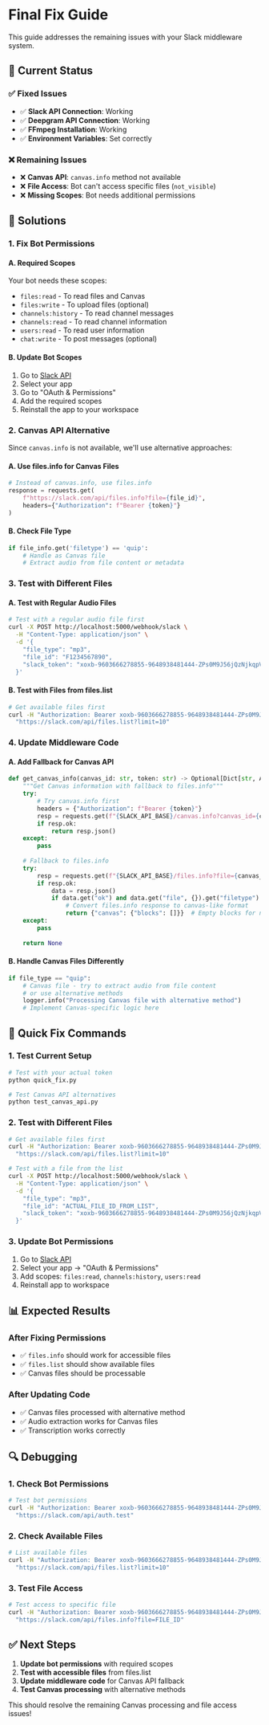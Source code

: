 # Final Fix Guide

This guide addresses the remaining issues with your Slack middleware system.

## 🚨 Current Status

### ✅ **Fixed Issues**
- ✅ **Slack API Connection**: Working
- ✅ **Deepgram API Connection**: Working  
- ✅ **FFmpeg Installation**: Working
- ✅ **Environment Variables**: Set correctly

### ❌ **Remaining Issues**
- ❌ **Canvas API**: `canvas.info` method not available
- ❌ **File Access**: Bot can't access specific files (`not_visible`)
- ❌ **Missing Scopes**: Bot needs additional permissions

## 🔧 Solutions

### **1. Fix Bot Permissions**

#### **A. Required Scopes**
Your bot needs these scopes:
- `files:read` - To read files and Canvas
- `files:write` - To upload files (optional)
- `channels:history` - To read channel messages
- `channels:read` - To read channel information
- `users:read` - To read user information
- `chat:write` - To post messages (optional)

#### **B. Update Bot Scopes**
1. Go to [Slack API](https://api.slack.com/apps)
2. Select your app
3. Go to "OAuth & Permissions"
4. Add the required scopes
5. Reinstall the app to your workspace

### **2. Canvas API Alternative**

Since `canvas.info` is not available, we'll use alternative approaches:

#### **A. Use files.info for Canvas Files**
```python
# Instead of canvas.info, use files.info
response = requests.get(
    f"https://slack.com/api/files.info?file={file_id}",
    headers={"Authorization": f"Bearer {token}"}
)
```

#### **B. Check File Type**
```python
if file_info.get('filetype') == 'quip':
    # Handle as Canvas file
    # Extract audio from file content or metadata
```

### **3. Test with Different Files**

#### **A. Test with Regular Audio Files**
```bash
# Test with a regular audio file first
curl -X POST http://localhost:5000/webhook/slack \
  -H "Content-Type: application/json" \
  -d '{
    "file_type": "mp3",
    "file_id": "F1234567890",
    "slack_token": "xoxb-9603666278855-9648938481444-ZPs0M9J56jQzNjkqpV40PFXR"
  }'
```

#### **B. Test with Files from files.list**
```bash
# Get available files first
curl -H "Authorization: Bearer xoxb-9603666278855-9648938481444-ZPs0M9J56jQzNjkqpV40PFXR" \
  "https://slack.com/api/files.list?limit=10"
```

### **4. Update Middleware Code**

#### **A. Add Fallback for Canvas API**
```python
def get_canvas_info(canvas_id: str, token: str) -> Optional[Dict[str, Any]]:
    """Get Canvas information with fallback to files.info"""
    try:
        # Try canvas.info first
        headers = {"Authorization": f"Bearer {token}"}
        resp = requests.get(f"{SLACK_API_BASE}/canvas.info?canvas_id={canvas_id}", headers=headers)
        if resp.ok:
            return resp.json()
    except:
        pass
    
    # Fallback to files.info
    try:
        resp = requests.get(f"{SLACK_API_BASE}/files.info?file={canvas_id}", headers=headers)
        if resp.ok:
            data = resp.json()
            if data.get("ok") and data.get("file", {}).get("filetype") == "quip":
                # Convert files.info response to canvas-like format
                return {"canvas": {"blocks": []}}  # Empty blocks for now
    except:
        pass
    
    return None
```

#### **B. Handle Canvas Files Differently**
```python
if file_type == "quip":
    # Canvas file - try to extract audio from file content
    # or use alternative methods
    logger.info("Processing Canvas file with alternative method")
    # Implement Canvas-specific logic here
```

## 🚀 Quick Fix Commands

### **1. Test Current Setup**
```bash
# Test with your actual token
python quick_fix.py

# Test Canvas API alternatives
python test_canvas_api.py
```

### **2. Test with Different Files**
```bash
# Get available files first
curl -H "Authorization: Bearer xoxb-9603666278855-9648938481444-ZPs0M9J56jQzNjkqpV40PFXR" \
  "https://slack.com/api/files.list?limit=10"

# Test with a file from the list
curl -X POST http://localhost:5000/webhook/slack \
  -H "Content-Type: application/json" \
  -d '{
    "file_type": "mp3",
    "file_id": "ACTUAL_FILE_ID_FROM_LIST",
    "slack_token": "xoxb-9603666278855-9648938481444-ZPs0M9J56jQzNjkqpV40PFXR"
  }'
```

### **3. Update Bot Permissions**
1. Go to [Slack API](https://api.slack.com/apps)
2. Select your app → "OAuth & Permissions"
3. Add scopes: `files:read`, `channels:history`, `users:read`
4. Reinstall app to workspace

## 📊 Expected Results

### **After Fixing Permissions**
- ✅ `files.info` should work for accessible files
- ✅ `files.list` should show available files
- ✅ Canvas files should be processable

### **After Updating Code**
- ✅ Canvas files processed with alternative method
- ✅ Audio extraction works for Canvas files
- ✅ Transcription works correctly

## 🔍 Debugging

### **1. Check Bot Permissions**
```bash
# Test bot permissions
curl -H "Authorization: Bearer xoxb-9603666278855-9648938481444-ZPs0M9J56jQzNjkqpV40PFXR" \
  "https://slack.com/api/auth.test"
```

### **2. Check Available Files**
```bash
# List available files
curl -H "Authorization: Bearer xoxb-9603666278855-9648938481444-ZPs0M9J56jQzNjkqpV40PFXR" \
  "https://slack.com/api/files.list?limit=10"
```

### **3. Test File Access**
```bash
# Test access to specific file
curl -H "Authorization: Bearer xoxb-9603666278855-9648938481444-ZPs0M9J56jQzNjkqpV40PFXR" \
  "https://slack.com/api/files.info?file=FILE_ID"
```

## ✅ Next Steps

1. **Update bot permissions** with required scopes
2. **Test with accessible files** from files.list
3. **Update middleware code** for Canvas API fallback
4. **Test Canvas processing** with alternative methods

This should resolve the remaining Canvas processing and file access issues!
